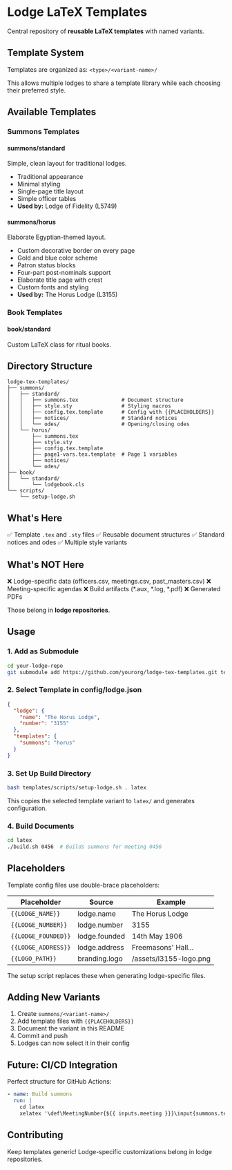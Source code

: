 # Lodge LaTeX Templates

Central repository of **reusable LaTeX templates** with named variants.

## Template System

Templates are organized as: `<type>/<variant-name>/`

This allows multiple lodges to share a template library while each choosing their preferred style.

## Available Templates

### Summons Templates

#### summons/standard
Simple, clean layout for traditional lodges.
- Traditional appearance
- Minimal styling
- Single-page title layout
- Simple officer tables
- **Used by:** Lodge of Fidelity (L5749)

#### summons/horus
Elaborate Egyptian-themed layout.
- Custom decorative border on every page
- Gold and blue color scheme
- Patron status blocks
- Four-part post-nominals support
- Elaborate title page with crest
- Custom fonts and styling
- **Used by:** The Horus Lodge (L3155)

### Book Templates

#### book/standard
Custom LaTeX class for ritual books.

## Directory Structure

```
lodge-tex-templates/
├── summons/
│   ├── standard/
│   │   ├── summons.tex              # Document structure
│   │   ├── style.sty                # Styling macros
│   │   ├── config.tex.template      # Config with {{PLACEHOLDERS}}
│   │   ├── notices/                 # Standard notices
│   │   └── odes/                    # Opening/closing odes
│   └── horus/
│       ├── summons.tex
│       ├── style.sty
│       ├── config.tex.template
│       ├── page1-vars.tex.template  # Page 1 variables
│       ├── notices/
│       └── odes/
├── book/
│   └── standard/
│       └── lodgebook.cls
└── scripts/
    └── setup-lodge.sh
```

## What's Here

✅ Template `.tex` and `.sty` files
✅ Reusable document structures
✅ Standard notices and odes
✅ Multiple style variants

## What's NOT Here

❌ Lodge-specific data (officers.csv, meetings.csv, past_masters.csv)
❌ Meeting-specific agendas
❌ Build artifacts (*.aux, *.log, *.pdf)
❌ Generated PDFs

Those belong in **lodge repositories**.

## Usage

### 1. Add as Submodule

```bash
cd your-lodge-repo
git submodule add https://github.com/yourorg/lodge-tex-templates.git templates
```

### 2. Select Template in config/lodge.json

```json
{
  "lodge": {
    "name": "The Horus Lodge",
    "number": "3155"
  },
  "templates": {
    "summons": "horus"
  }
}
```

### 3. Set Up Build Directory

```bash
bash templates/scripts/setup-lodge.sh . latex
```

This copies the selected template variant to `latex/` and generates configuration.

### 4. Build Documents

```bash
cd latex
./build.sh 0456  # Builds summons for meeting 0456
```

## Placeholders

Template config files use double-brace placeholders:

| Placeholder | Source | Example |
|-------------|--------|---------|
| `{{LODGE_NAME}}` | lodge.name | The Horus Lodge |
| `{{LODGE_NUMBER}}` | lodge.number | 3155 |
| `{{LODGE_FOUNDED}}` | lodge.founded | 14th May 1906 |
| `{{LODGE_ADDRESS}}` | lodge.address | Freemasons' Hall... |
| `{{LOGO_PATH}}` | branding.logo | /assets/l3155-logo.png |

The setup script replaces these when generating lodge-specific files.

## Adding New Variants

1. Create `summons/<variant-name>/`
2. Add template files with `{{PLACEHOLDERS}}`
3. Document the variant in this README
4. Commit and push
5. Lodges can now select it in their config

## Future: CI/CD Integration

Perfect structure for GitHub Actions:

```yaml
- name: Build summons
  run: |
    cd latex
    xelatex '\def\MeetingNumber{${{ inputs.meeting }}}\input{summons.tex}'
```

## Contributing

Keep templates generic! Lodge-specific customizations belong in lodge repositories.
